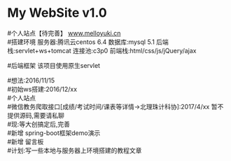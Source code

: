 ﻿# My WebSite v1.0
#个人站点【待完善】
www.melloyuki.cn  
#搭建环境
服务器:腾讯云centos 6.4
数据库:mysql 5.1
后端栈:servlet+ws+tomcat
连接池:c3p0
前端栈:html/css/js/jQuery/ajax

#后端框架
该项目使用原生servlet


#想法:2016/11/15  
#初始ws搭建:2016/12/xx  
#个人站点  
#微信教务爬取接口[成绩/考试时间/课表等详情->北理珠计科协]:2017/4/xx 暂不提供源码,需要请私聊  
#现:等大创搞定后,完善      
#新增 spring-boot框架demo演示   
#新增 留言板  
#计划:写一些本地与服务器上环境搭建的教程文章


